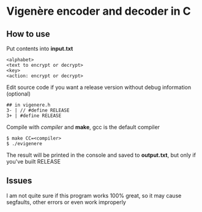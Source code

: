 # Vigenère encoder and decoder in C

## How to use

Put contents into **input.txt**

```
<alphabet>
<text to encrypt or decrypt>
<key>
<action: encrypt or decrypt>
```

Edit source code if you want a release version
without debug information (optional)

```
## in vigenere.h
3- | // #define RELEASE
3+ | #define RELEASE
```

Compile with *compiler* and **make**,
gcc is the default compiler

```
$ make CC=<compiler>
$ ./evigenere
```

The result will be printed in the console and saved to **output.txt**,
but only if you've built RELEASE

## Issues

I am not quite sure if this program works 100% great, so
it may cause segfaults, other errors or even work improperly
